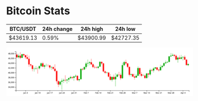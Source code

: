 # Bitcoin Stats

BTC/USDT|24h change|24h high|24h low|
|---|---|---|---|
|$43619.13|0.59%|$43900.99|$42727.35|

<img src="./chart.svg">
